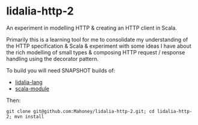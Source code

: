 lidalia-http-2
==============

An experiment in modelling HTTP & creating an HTTP client in Scala.

Primarily this is a learning tool for me to consolidate my understanding
of the HTTP specification & Scala & experiment with some ideas I have about
the rich modelling of small types & composing HTTP request / response handling
using the decorator pattern.

To build you will need SNAPSHOT builds of:

 - [lidalia-lang](https://github.com/Mahoney/lidalia-lang)
 - [scala-module](https://github.com/Mahoney/scala-module)

Then:
```
git clone git@github.com:Mahoney/lidalia-http-2.git; cd lidalia-http-2; mvn install
```
